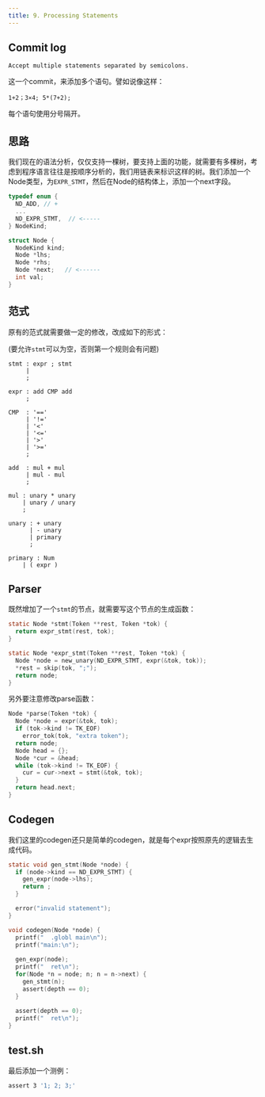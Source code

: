 ```yaml
---
title: 9. Processing Statements
---
```


## Commit log

```plaintext
Accept multiple statements separated by semicolons.
```

这一个commit，来添加多个语句。譬如说像这样：

```plaintext
1+2；3×4; 5*(7+2);
```

每个语句使用分号隔开。

## 思路

我们现在的语法分析，仅仅支持一棵树，要支持上面的功能，就需要有多棵树，考虑到程序语言往往是按顺序分析的，我们用链表来标识这样的树。我们添加一个Node类型，为`EXPR_STMT`，然后在Node的结构体上，添加一个next字段。

```c
typedef enum {
  ND_ADD, // +
  ...
  ND_EXPR_STMT,  // <-----
} NodeKind;

struct Node {
  NodeKind kind;
  Node *lhs;
  Node *rhs;
  Node *next;   // <------
  int val;
}
```

## 范式

原有的范式就需要做一定的修改，改成如下的形式：

(要允许`stmt`可以为空，否则第一个规则会有问题)

```plaintext
stmt : expr ; stmt
     |
     ;

expr : add CMP add 
     ; 

CMP  : '=='
     | '!='
     | '<'
     | '<='
     | '>'
     | '>='
     ;

add  : mul + mul
     | mul - mul
     ;

mul : unary * unary
    | unary / unary
    ;

unary : + unary
      | - unary
      | primary
      ;

primary : Num
	| ( expr )
```

## Parser

既然增加了一个`stmt`的节点，就需要写这个节点的生成函数：

```c
static Node *stmt(Token **rest, Token *tok) {
  return expr_stmt(rest, tok); 
}

static Node *expr_stmt(Token **rest, Token *tok) {
  Node *node = new_unary(ND_EXPR_STMT, expr(&tok, tok));
  *rest = skip(tok, ";");
  return node;
}
```

另外要注意修改parse函数：

```c
Node *parse(Token *tok) {
  Node *node = expr(&tok, tok);
  if (tok->kind != TK_EOF)
    error_tok(tok, "extra token");
  return node;
  Node head = {};
  Node *cur = &head;
  while (tok->kind != TK_EOF) {
    cur = cur->next = stmt(&tok, tok);
  }
  return head.next;
}
```

## Codegen

我们这里的codegen还只是简单的codegen，就是每个expr按照原先的逻辑去生成代码。

```c
static void gen_stmt(Node *node) {
  if (node->kind == ND_EXPR_STMT) {
    gen_expr(node->lhs);
    return ;
  }

  error("invalid statement");
}

void codegen(Node *node) {
  printf("  .globl main\n");
  printf("main:\n");
 
  gen_expr(node);
  printf("  ret\n");
  for(Node *n = node; n; n = n->next) {
    gen_stmt(n);
    assert(depth == 0);
  }
 
  assert(depth == 0);
  printf("  ret\n");
}

```

## test.sh

最后添加一个测例：

```bash
assert 3 '1; 2; 3;'
```

‍
